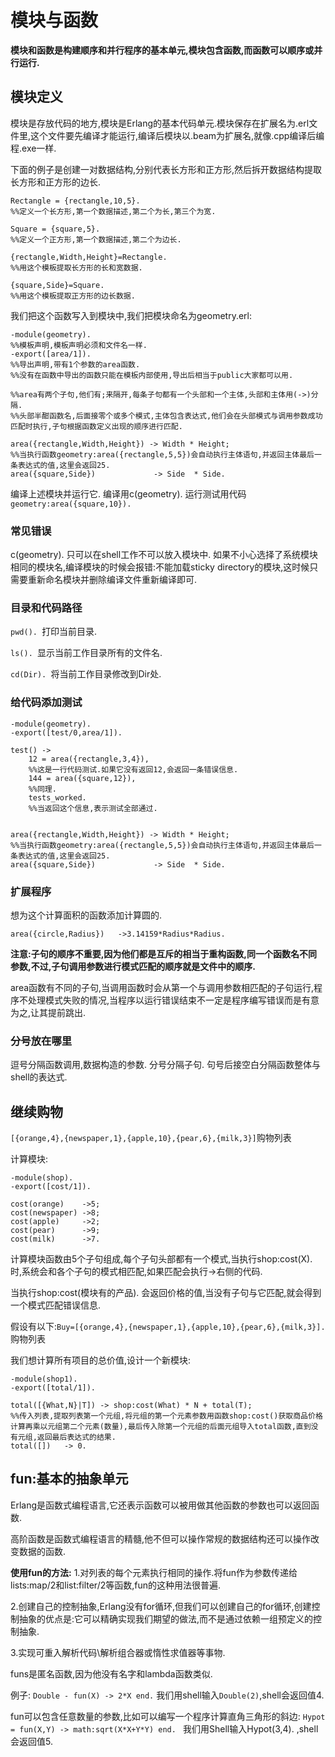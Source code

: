 # 模块与函数 #

**模块和函数是构建顺序和并行程序的基本单元,模块包含函数,而函数可以顺序或并行运行.**

## 模块定义 ##

模块是存放代码的地方,模块是Erlang的基本代码单元.模块保存在扩展名为.erl文件里,这个文件要先编译才能运行,编译后模块以.beam为扩展名,就像.cpp编译后编程.exe一样.

下面的例子是创建一对数据结构,分别代表长方形和正方形,然后拆开数据结构提取长方形和正方形的边长.

```
Rectangle = {rectangle,10,5}. 
%%定义一个长方形,第一个数据描述,第二个为长,第三个为宽.

Square = {square,5}. 
%%定义一个正方形,第一个数据描述,第二个为边长.

{rectangle,Width,Height}=Rectangle. 
%%用这个模板提取长方形的长和宽数据.

{square,Side}=Square. 
%%用这个模板提取正方形的边长数据.
```

我们把这个函数写入到模块中,我们把模块命名为geometry.erl:

```
-module(geometry). 
%%模板声明,模板声明必须和文件名一样.
-export([area/1]). 
%%导出声明,带有1个参数的area函数.
%%没有在函数中导出的函数只能在模板内部使用,导出后相当于public大家都可以用.

%%area有两个子句,他们有;来隔开,每条子句都有一个头部和一个主体,头部和主体用(->)分隔.
%%头部半酣函数名,后面接零个或多个模式,主体包含表达式,他们会在头部模式与调用参数成功匹配时执行,子句根据函数定义出现的顺序进行匹配.

area({rectangle,Width,Height}) -> Width * Height;
%%当执行函数geometry:area({rectangle,5,5})会自动执行主体语句,并返回主体最后一条表达式的值,这里会返回25.
area({square,Side})             -> Side  * Side.
```

编译上述模块并运行它.
编译用c(geometry). 
运行测试用代码``geometry:area({square,10}). ``

### 常见错误 ###

c(geometry). 只可以在shell工作不可以放入模块中.
如果不小心选择了系统模块相同的模块名,编译模块的时候会报错:不能加载sticky directory的模块,这时候只需要重新命名模块并删除编译文件重新编译即可.

### 目录和代码路径 ###

``pwd(). ``打印当前目录.

``ls(). ``显示当前工作目录所有的文件名.

``cd(Dir). ``将当前工作目录修改到Dir处.

### 给代码添加测试 ###

```
-module(geometry). 
-export([test/0,area/1]). 

test() -> 
    12 = area({rectangle,3,4}), 
    %%这是一行代码测试.如果它没有返回12,会返回一条错误信息.
    144 = area({square,12}), 
    %%同理.
    tests_worked.
    %%当返回这个信息,表示测试全部通过.


area({rectangle,Width,Height}) -> Width * Height;
%%当执行函数geometry:area({rectangle,5,5})会自动执行主体语句,并返回主体最后一条表达式的值,这里会返回25.
area({square,Side})             -> Side  * Side.
```

### 扩展程序 ###

想为这个计算面积的函数添加计算圆的.
```
area({circle,Radius})   ->3.14159*Radius*Radius. 
```
**注意:子句的顺序不重要,因为他们都是互斥的相当于重构函数,同一个函数名不同参数,不过,子句调用参数进行模式匹配的顺序就是文件中的顺序.**

area函数有不同的子句,当调用函数时会从第一个与调用参数相匹配的子句运行,程序不处理模式失败的情况,当程序以运行错误结束不一定是程序编写错误而是有意为之,让其提前跳出.

### 分号放在哪里 ###

逗号分隔函数调用,数据构造的参数.
分号分隔子句.
句号后接空白分隔函数整体与shell的表达式.

## 继续购物 ##

``[{orange,4},{newspaper,1},{apple,10},{pear,6},{milk,3}]``购物列表

计算模块:
```
-module(shop). 
-export([cost/1]). 

cost(orange)    ->5;
cost(newspaper) ->8;
cost(apple)     ->2;
cost(pear)      ->9;
cost(milk)      ->7.
```
计算模块函数由5个子句组成,每个子句头部都有一个模式,当执行shop:cost(X). 时,系统会和各个子句的模式相匹配,如果匹配会执行->右侧的代码.

当执行shop:cost(模块有的产品). 会返回价格的值,当没有子句与它匹配,就会得到一个模式匹配错误信息.

假设有以下:``Buy=[{orange,4},{newspaper,1},{apple,10},{pear,6},{milk,3}]. ``购物列表

我们想计算所有项目的总价值,设计一个新模块:

```
-module(shop1). 
-export([total/1]). 

total([{What,N}|T]) -> shop:cost(What) * N + total(T);
%%传入列表,提取列表第一个元组,将元组的第一个元素参数用函数shop:cost()获取商品价格计算再乘以元组第二个元素(数量),最后传入除第一个元组的后面元组导入total函数,直到没有元组,返回最后表达式的结果.
total([])   -> 0. 
```

## fun:基本的抽象单元 ##
Erlang是函数式编程语言,它还表示函数可以被用做其他函数的参数也可以返回函数.

高阶函数是函数式编程语言的精髓,他不但可以操作常规的数据结构还可以操作改变数据的函数.

**使用fun的方法:**
1.对列表的每个元素执行相同的操作.将fun作为参数传递给lists:map/2和list:filter/2等函数,fun的这种用法很普遍.

2.创建自己的控制抽象,Erlang没有for循环,但我们可以创建自己的for循环,创建控制抽象的优点是:它可以精确实现我们期望的做法,而不是通过依赖一组预定义的控制抽象.

3.实现可重入解析代码\解析组合器或惰性求值器等事物.

funs是匿名函数,因为他没有名字和lambda函数类似.

例子:
``Double - fun(X) -> 2*X end.``
我们用shell输入``Double(2)``,shell会返回值4.

fun可以包含任意数量的参数,比如可以编写一个程序计算直角三角形的斜边:
``Hypot = fun(X,Y) -> math:sqrt(X*X+Y*Y) end. ``
我们用Shell输入Hypot(3,4). ,shell会返回值5.

